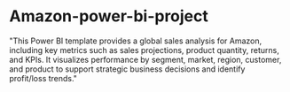 # Amazon-power-bi-project
"This Power BI template provides a global sales analysis for Amazon, including key metrics such as sales projections, product quantity, returns, and KPIs. It visualizes performance by segment, market, region, customer, and product to support strategic business decisions and identify profit/loss trends."
